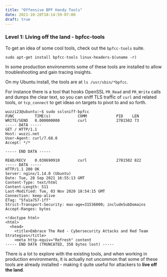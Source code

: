 ```yaml
---
title: "Offensive BPF Handy Tools"
date: 2021-10-28T18:14:59-07:00
draft: true
---
```




### Level 1: Living off the land - bpfcc-tools

To get an idea of some cool tools, check out the `bpfcc-tools` suite.

```
sudo apt-get install bpfcc-tools linux-headers-$(uname -r)
```

In some production environemnts some of these tools are installed to allow troubleshooting and gain tracing insights.

On my Ubuntu install, the tools are at `ls /usr/sbin/*bpfcc`.

For instance there is a tool that hooks OpenSSL `PR_Read` and `PR_Write` calls and dumps the clear text, so you can sniff TLS traffic of `curl` and related tools, or `tcp_connect` to get ideas on targets to pivot to and so forth.

```
wuzzi23@ubuntu:~$ sudo sslsniff-bpfcc 
FUNC         TIME(s)            COMM             PID    LEN   
WRITE/SEND   0.000000000        curl             2781502 73    
----- DATA -----
GET / HTTP/1.1
Host: wuzzi.net
User-Agent: curl/7.68.0
Accept: */*

----- END DATA -----

READ/RECV    0.030690910        curl             2781502 822   
----- DATA -----
HTTP/1.1 200 OK
Server: nginx/1.14.0 (Ubuntu)
Date: Tue, 28 Sep 2021 16:55:13 GMT
Content-Type: text/html
Content-Length: 511
Last-Modified: Tue, 03 Nov 2020 18:54:15 GMT
Connection: keep-alive
ETag: "5fa1a757-1ff"
Strict-Transport-Security: max-age=31536000; includeSubDomains
Accept-Ranges: bytes

<!doctype html>
<html>
  <head>
    <title>Embrace The Red - Cybersecurity Attacks and Red Team Strategies</title>
    <meta http-equiv="Refresh" content
----- END DATA (TRUNCATED, 358 bytes lost) -----
```

There is a lot to explore with the existing tools, and when working in production environments, it is actually not uncommon that some of these tools are already installed - making it quite useful for attackers to **live off the land**.